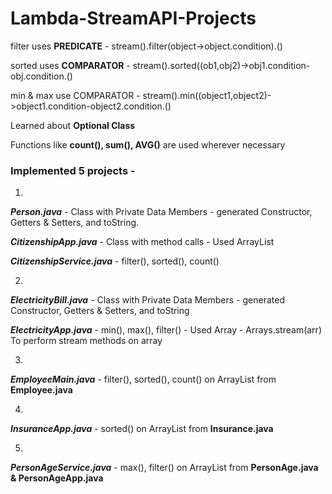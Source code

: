 # Lambda-StreamAPI-Projects

filter uses **PREDICATE**       - stream().filter(object->object.condition).()

sorted uses **COMPARATOR**      - stream().sorted((ob1,obj2)->obj1.condition-obj.condition.()

min & max use COMPARATOR        - stream().min((object1,object2)->object1.condition-object2.condition.()

Learned about **Optional Class** 

Functions like **count(), sum(), AVG()** are used wherever necessary 

### Implemented 5 projects -  

1.
***Person.java***               - Class with Private Data Members - generated Constructor, Getters & Setters, and toString.

***CitizenshipApp.java***       - Class with method calls - Used ArrayList<Person>
    
***CitizenshipService.java***   - filter(), sorted(), count()

2.
***ElectricityBill.java***      - Class with Private Data Members - generated Constructor, Getters & Setters, and toString

***ElectricityApp.java***       - min(), max(), filter() - Used Array - Arrays.stream(arr) To perform stream methods on array

3.
***EmployeeMain.java***         - filter(), sorted(), count() on ArrayList<Employee> from **Employee.java**

4.
***InsuranceApp.java***         - sorted() on ArrayList<Insurance> from **Insurance.java**

5.
***PersonAgeService.java***     - max(), filter() on ArrayList<PersonAge> from **PersonAge.java & PersonAgeApp.java**
